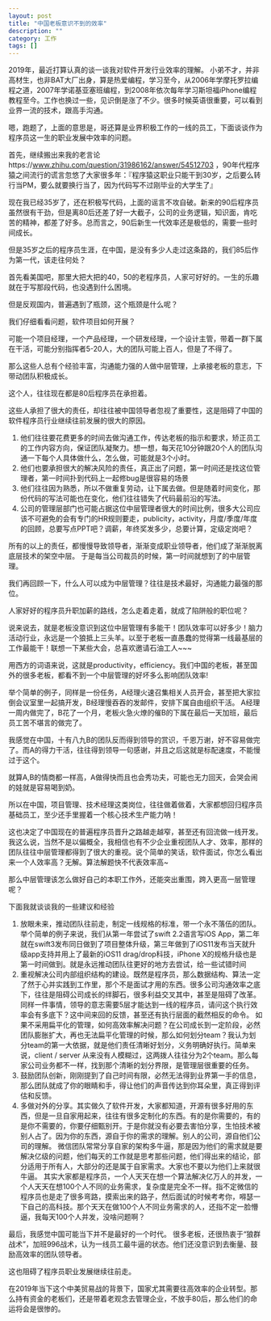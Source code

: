 ```yaml
---
layout: post
title: "中国老板意识不到的效率"
description: ""
category: 工作
tags: []
---
```



2019年，最近打算认真的谈一谈我对软件开发行业效率的理解。
小弟不才，并非高材生，也非BAT大厂出身，算是热爱编程，学习至今，从2006年学摩托罗拉编程之道，2007年学诺基亚塞班编程，到2008年依次每年学习斯坦福iPhone编程教程至今。工作也换过一些，见识倒是涨了不少。很多时候英语很重要，可以看到业界一流的技术，跟高手沟通。

嗯，跑题了，上面的意思是，哥还算是业界积极工作的一线的员工，下面谈谈作为程序员这一生的职业发展中效率的问题。

首先，继续搬出来我的老言论https://www.zhihu.com/question/31986162/answer/54512703 ，90年代程序猿之间流行的谎言忽悠了大家很多年：『程序猿这职业只能干到30岁，之后要么转行当PM，要么就要换行当了，因为代码写不过刚毕业的大学生了』

现在我已经35岁了，还在积极写代码，上面的谣言不攻自破。新来的90后程序员虽然很有干劲，但是离80后还差了好一大截子，公司的业务逻辑，知识面，肯吃苦的精神，都差了好多。总而言之，90后新生一代效率还是极低的，需要一些时间成长。

但是35岁之后的程序员生涯，在中国，是没有多少人走过这条路的，我们85后作为第一代，该走往何处？

首先看美国吧，那里大把大把的40，50的老程序员，人家可好好的。一生的乐趣就在于写那段代码，也没遇到什么困境。

但是反观国内，普遍遇到了瓶颈，这个瓶颈是什么呢？

我们仔细看看问题，软件项目如何开展？

可能一个项目经理，一个产品经理，一个研发经理，一个设计主管，带着一群下属在干活，可能分别指挥者5-20人，大的团队可能上百人，但是了不得了。

那么这些人总有个经验丰富，沟通能力强的人做中层管理，上承接老板的意志，下带动团队积极成长。

这个人，往往现在都是80后程序员在承担着。

这些人承担了很大的责任，却往往被中国领导者忽视了重要性，这是阻碍了中国的软件程序员行业继续往前发展的很大的原因。

1. 他们往往要花费更多的时间去做沟通工作，传达老板的指示和要求，矫正员工的工作内容方向，保证团队凝聚力。想一想，每天花10分钟跟20个人的团队沟通一下每个人具体做什么，怎么做，可能就是3个小时。
2. 他们也要承担很大的解决风险的责任，真正出了问题，第一时间还是找这位管理者，第一时间扑到代码上一起修bug是很容易的场景
3. 他们往往因为熟悉，所以不做重复劳动，让下属去做。但是随着时间变化，那份代码的写法可能也在变化，他们往往错失了代码最前沿的写法。
4. 公司的管理层部门也可能占据这位中层管理者很大的时间比例，很多大公司应该不可避免的会有专门的HR规则要走，publicity，activity，月度/季度/年度的回顾，总要写点PPT吧？调薪，年终奖发多少，总要计算，定级定岗吧？

所有的以上的责任，都慢慢导致领导者，渐渐变成职业领导者，他们成了渐渐脱离底层技术的架空中层。
于是每当公司裁员的时候，第一时间就想到了的中层管理。

我们再回顾一下，什么人可以成为中层管理？往往是技术最好，沟通能力最强的那位。

人家好好的程序员升职加薪的路线，怎么走着走着，就成了陷阱般的职位呢？

说来说去，就是老板没意识到这位中层管理有多能干！团队效率可以好多少！脑力活动行业，永远是一个狼抵上三头羊。以至于老板一直愚蠢的觉得第一线最基层的工作最能干！联想一下某些大会，总喜欢邀请石油工人~~~

用西方的词语来说，这就是productivity，efficiency。我们中国的老板，甚至国外的很多老板，都看不到一个中层管理的好坏多么影响团队效率!

举个简单的例子，同样是一份任务，A经理火速召集相关人员开会，甚至把大家拉倒会议室里一起搞开发，B经理慢吞吞的发邮件，安排下属自由组织干活。
A经理一周内做完了，B花了一个月，老板火急火燎的催B的下属在最后一天加班，最后员工苦不堪言的做完了。

我感觉在中国，十有八九B的团队反而得到领导的赏识，千恩万谢，好不容易做完了。而A的得力干活，往往得到领导一句感谢，并且之后这就是标配速度，不能慢过于这个。

就算A,B的情商都一样高，A做得快而且也会秀功夫，可能也无力回天，会哭会闹的娃就是容易喝到奶。

所以在中国，项目管理、技术经理这类岗位，往往做着做着，大家都想回归程序员基础员工，至少还手里握着一个核心技术生产能力呐！

这也决定了中国现在的普遍程序员晋升之路越走越窄，甚至还有回流做一线开发。我这么说，当然不是以偏概全，我相信也有不少企业重视团队人才、效率，那样的团队往往中层管理都得到了很大的重视。说个简单的笑话，软件面试，你怎么看出来一个人效率高？无解。算法解题快不代表效率高~

那么中层管理该怎么做好自己的本职工作外，还能突出重围，跨入更高一层管理呢？

下面我就谈谈我的一些建议和经验

1. 放眼未来，推动团队往前走，制定一线规格的标准，带一个永不落伍的团队。举个简单的例子来说，我们从第一年尝试了swift 2.2语言写iOS App，第二年就在swift3发布同日做到了项目整体升级，第三年做到了iOS11发布当天就升级app支持并用上了最新的iOS11 drag/drop科技，iPhone X的规格升级也是第一时间做到。就是永远推动团队往更好的地方去尝试，给一些试错时间
2. 重视解决公司内部组织结构的建设。既然是程序员，那么数据结构、算法一定了然于心并实践到工作里，那个不是面试才用的东西。很多公司沟通效率之底下，往往是阻碍公司成长的绊脚石，很多利益交叉其中，甚至是阻碍了改革。同样一件事情，领导的意志需要5层才能达到一线的程序员，请问这个执行效率会有多底下？这中间来回的反馈，甚至还有执行层面的截然相反的命令。
如果不采用扁平化的管理，如何高效率解决问题？在公司成长到一定阶段，必然团队膨胀扩大，再也无法扁平化管理的时候，那么如何划分team？我认为划分team的第一大依据，就是他们责任清晰好划分，义务明确好执行。简单来说，client / server 从来没有人模糊过，这两拨人往往分为2个team。那么每家公司业务都不一样，找到那个清晰的划分界限，是管理层很重要的任务。
3. 鼓励团队创新，刚刚提到了自己时间有限，必然无法得到业界第一手的信息，那么团队就成了你的眼睛和手，得让他们的声音传达到你耳朵里，真正得到评估和反馈。
4. 多做对外的分享。其实做久了软件开发，大家都知道，开源有很多好用的东西，但是一旦自家用起来，往往有很多定制化的东西。有的是你需要的，有的是你不需要的，你要仔细甄别开。于是你就没有必要去害怕分享，生怕技术被别人占了。因为你的东西，源自于你的需求的理解。别人的公司，源自他们公司的理解。
微信团队常常分享自家的架构多牛逼，那是因为他们的需求就是要解决亿级的问题，他们每天的工作就是思考那些问题，他们得出来的结论，部分适用于所有人，大部分的还是属于自家需求。大家也不要以为他们上来就很牛逼。
其实大家都是程序员，一个人天天在想一个算法解决亿万人的并发，一个人天天在想100个人不同的业务需求，复杂度是完全不一样。指不定微信的程序员也是走了很多弯路，摸索出来的路子，然后面试的时候考考你，嘚瑟一下自己的高科技。那个天天在做100个人不同业务需求的人，还指不定一脸懵逼，我每天100个人并发，没啥问题啊？


最后，我感觉中国可能当下并不是最好的一个时代。
很多老板，还很热衷于“狼群战术”，加班996战术，认为一线员工最牛逼的状态。他们还没意识到去衡量、鼓励高效率的团队领导者。

这也阻碍了程序员职业发展继续往前走。

在2019年当下这个中美贸易战的背景下，国家尤其需要往高效率的企业转型。那么持有资金的老板们，还是带着老观念去管理企业，不放手80后，那么他们的命运将会是很惨的。















